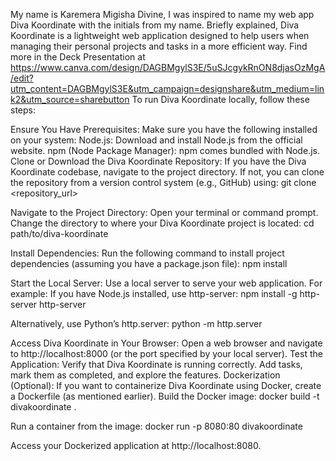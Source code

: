 My name is Karemera Migisha Divine, I was inspired to name my web app Diva Koordinate with the initials from my name. 
Briefly explained, Diva Koordinate is a lightweight web application designed to help users when managing their personal projects and tasks in a more efficient way. Find more in the Deck Presentation at https://www.canva.com/design/DAGBMgylS3E/5uSJcgykRnON8djasOzMgA/edit?utm_content=DAGBMgylS3E&utm_campaign=designshare&utm_medium=link2&utm_source=sharebutton
To run Diva Koordinate locally, follow these steps:

Ensure You Have Prerequisites:
Make sure you have the following installed on your system:
Node.js: Download and install Node.js from the official website.
npm (Node Package Manager): npm comes bundled with Node.js.
Clone or Download the Diva Koordinate Repository:
If you have the Diva Koordinate codebase, navigate to the project directory.
If not, you can clone the repository from a version control system (e.g., GitHub) using:
git clone <repository_url>

Navigate to the Project Directory:
Open your terminal or command prompt.
Change the directory to where your Diva Koordinate project is located:
cd path/to/diva-koordinate

Install Dependencies:
Run the following command to install project dependencies (assuming you have a package.json file):
npm install

Start the Local Server:
Use a local server to serve your web application. For example:
If you have Node.js installed, use http-server:
npm install -g http-server
http-server

Alternatively, use Python’s http.server:
python -m http.server

Access Diva Koordinate in Your Browser:
Open a web browser and navigate to http://localhost:8000 (or the port specified by your local server).
Test the Application:
Verify that Diva Koordinate is running correctly.
Add tasks, mark them as completed, and explore the features.
Dockerization (Optional):
If you want to containerize Diva Koordinate using Docker, create a Dockerfile (as mentioned earlier).
Build the Docker image:
docker build -t divakoordinate .

Run a container from the image:
docker run -p 8080:80 divakoordinate

Access your Dockerized application at http://localhost:8080.

